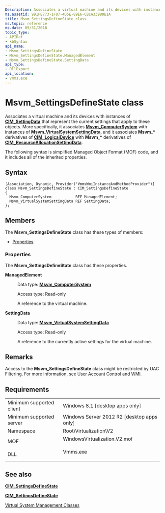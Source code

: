 ```yaml
---
Description: Associates a virtual machine and its devices with instances of CIM\_SettingData that represent the current settings that apply to these objects.
ms.assetid: 991FE773-1F87-4D5E-89E6-CB1A33989B1A
title: Msvm_SettingsDefineState class
ms.topic: reference
ms.date: 05/31/2018
topic_type: 
- APIRef
- kbSyntax
api_name: 
- Msvm_SettingsDefineState
- Msvm_SettingsDefineState.ManagedElement
- Msvm_SettingsDefineState.SettingData
api_type: 
- DllExport
api_location: 
- vmms.exe
---
```


# Msvm\_SettingsDefineState class

Associates a virtual machine and its devices with instances of [**CIM\_SettingData**](https://docs.microsoft.com/previous-versions//cc136911(v=vs.85)) that represent the current settings that apply to these objects. More specifically, it associates [**Msvm\_ComputerSystem**](msvm-computersystem.md) with instances of [**Msvm\_VirtualSystemSettingData**](msvm-virtualsystemsettingdata.md), and it associates **Msvm\_\*** derivatives of [**CIM\_LogicalDevice**](https://docs.microsoft.com/windows/desktop/CIMWin32Prov/cim-logicaldevice) with **Msvm\_\*** derivatives of [**CIM\_ResourceAllocationSettingData**](https://docs.microsoft.com/previous-versions/windows/desktop/clushyperv/cim-resourceallocationsettingdata).

The following syntax is simplified Managed Object Format (MOF) code, and it includes all of the inherited properties.

## Syntax

``` syntax
[Association, Dynamic, Provider("VmmsWmiInstanceAndMethodProvider")]
class Msvm_SettingsDefineState : CIM_SettingsDefineState
{
  Msvm_ComputerSystem           REF ManagedElement;
  Msvm_VirtualSystemSettingData REF SettingData;
};
```

## Members

The **Msvm\_SettingsDefineState** class has these types of members:

-   [Properties](#properties)

### Properties

The **Msvm\_SettingsDefineState** class has these properties.

<dl> <dt>

**ManagedElement**
</dt> <dd> <dl> <dt>

Data type: **[**Msvm\_ComputerSystem**](msvm-computersystem.md)**
</dt> <dt>

Access type: Read-only
</dt> </dl>

A reference to the virtual machine.

</dd> <dt>

**SettingData**
</dt> <dd> <dl> <dt>

Data type: **[**Msvm\_VirtualSystemSettingData**](msvm-virtualsystemsettingdata.md)**
</dt> <dt>

Access type: Read-only
</dt> </dl>

A reference to the currently active settings for the virtual machine.

</dd> </dl>

## Remarks

Access to the **Msvm\_SettingsDefineState** class might be restricted by UAC Filtering. For more information, see [User Account Control and WMI](https://docs.microsoft.com/windows/desktop/WmiSdk/user-account-control-and-wmi).

## Requirements



|                                     |                                                                                                         |
|-------------------------------------|---------------------------------------------------------------------------------------------------------|
| Minimum supported client<br/> | Windows 8.1 \[desktop apps only\]<br/>                                                            |
| Minimum supported server<br/> | Windows Server 2012 R2 \[desktop apps only\]<br/>                                                 |
| Namespace<br/>                | Root\\Virtualization\\V2<br/>                                                                     |
| MOF<br/>                      | <dl> <dt>WindowsVirtualization.V2.mof</dt> </dl> |
| DLL<br/>                      | <dl> <dt>Vmms.exe</dt> </dl>                     |



## See also

<dl> <dt>

[**CIM\_SettingsDefineState**](cim-settingsdefinestate.md)
</dt> <dt>

[**CIM\_SettingsDefineState**](https://docs.microsoft.com/previous-versions/windows/desktop/clushyperv/cim-settingsdefinestate)
</dt> <dt>

[Virtual System Management Classes](virtual-system-management-classes.md)
</dt> </dl>

 

 




